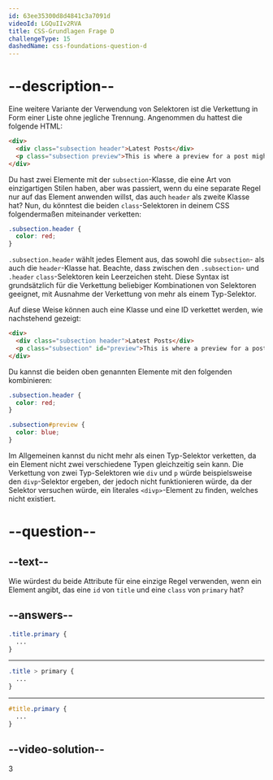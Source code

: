 ```yaml
---
id: 63ee35300d8d4841c3a7091d
videoId: LGQuIIv2RVA
title: CSS-Grundlagen Frage D
challengeType: 15
dashedName: css-foundations-question-d
---
```


# --description--

Eine weitere Variante der Verwendung von Selektoren ist die Verkettung in Form einer Liste ohne jegliche Trennung. Angenommen du hattest die folgende HTML:

```html
<div>
  <div class="subsection header">Latest Posts</div>
  <p class="subsection preview">This is where a preview for a post might go.</p>
</div>
```

Du hast zwei Elemente mit der `subsection`-Klasse, die eine Art von einzigartigen Stilen haben, aber was passiert, wenn du eine separate Regel nur auf das Element anwenden willst, das auch `header` als zweite Klasse hat? Nun, du könntest die beiden `class`-Selektoren in deinem CSS folgendermaßen miteinander verketten:

```css
.subsection.header {
  color: red;
}
```

`.subsection.header` wählt jedes Element aus, das sowohl die `subsection`- als auch die `header`-Klasse hat. Beachte, dass zwischen den `.subsection`- und `.header` `class`-Selektoren kein Leerzeichen steht. Diese Syntax ist grundsätzlich für die Verkettung beliebiger Kombinationen von Selektoren geeignet, mit Ausnahme der Verkettung von mehr als einem Typ-Selektor.

Auf diese Weise können auch eine Klasse und eine ID verkettet werden, wie nachstehend gezeigt:

```html
<div>
  <div class="subsection header">Latest Posts</div>
  <p class="subsection" id="preview">This is where a preview for a post might go.</p>
</div>
```

Du kannst die beiden oben genannten Elemente mit den folgenden kombinieren:

```css
.subsection.header {
  color: red;
}

.subsection#preview {
  color: blue;
}
```

Im Allgemeinen kannst du nicht mehr als einen Typ-Selektor verketten, da ein Element nicht zwei verschiedene Typen gleichzeitig sein kann. Die Verkettung von zwei Typ-Selektoren wie `div` und `p` würde beispielsweise den `divp`-Selektor ergeben, der jedoch nicht funktionieren würde, da der Selektor versuchen würde, ein literales `<divp>`-Element zu finden, welches nicht existiert.

# --question--

## --text--

Wie würdest du beide Attribute für eine einzige Regel verwenden, wenn ein Element angibt, das eine `id` von `title` und eine `class` von `primary` hat?

## --answers--

```css
.title.primary {
  ...
}
```

---

```css
.title > primary {
  ...
}
```

---

```css
#title.primary { 
  ...
}
```


## --video-solution--

3
